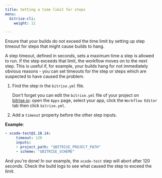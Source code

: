 ```yaml
---
title: Setting a time limit for steps
menu:
  bitrise-cli:
    weight: 11

---
```

Ensure that your builds do not exceed the time limit by setting up step timeout for steps that might cause builds to hang.

A step timeout, defined in seconds, sets a maximum time a step is allowed to run. If the step exceeds that limit, the workflow moves on to the next step. This is useful if, for example, your builds hang for not immediately obvious reasons - you can set timeouts for the step or steps which are suspected to have caused the problem.

1. Find the step in the `bitrise.yml` file.

    Don't forget you can edit the `bitrise.yml` file of your project on [bitrise.io](https://www.bitrise.io): open the `Apps` page, select your app, click the `Workflow Editor` tab then click `bitrise.yml`.

1. Add a `timeout` property before the other step inputs.

__Example__:
``` yaml
- xcode-test@1.18.14:
     timeout: 120
     inputs:
     - project_path: "$BITRISE_PROJECT_PATH"
     - scheme: "$BITRISE_SCHEME"
```

And you're done! In our example, the `xcode-test` step will abort after 120 seconds. Check the build logs to see what caused the step to exceed the limit.